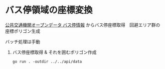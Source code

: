 # バス停領域の座標変換

[公共交通機関オープンデータ バス停情報](https://ckan.odpt.org/dataset/b_busstop-toei/resource/f340278d-aefe-47ea-bc8f-15ebe48c286d)
からバス停座標取得　回避エリア群の座標ポリゴン生成

バッチ処理は手動

1. 	バス停座標取得 & それを囲むポリゴン作成

    ```
    go run . -outdir ../../api/data
    ```